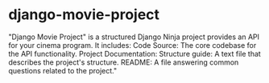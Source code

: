 # django-movie-project
"Django Movie Project" is a structured Django Ninja project provides an API for your cinema program. It includes:  Code Source: The core codebase for the API functionality. Project Documentation: Structure guide: A text file that describes the project's structure. README: A file answering common questions related to the project."
